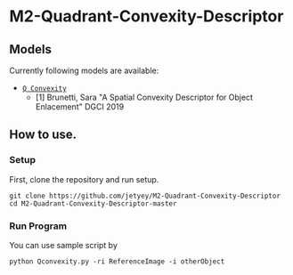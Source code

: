 # M2-Quadrant-Convexity-Descriptor

## Models
Currently following models are available:
- [`Q Convexity`](M2-Quadrant-Convexity-Descriptor-master/Qconvexity.py)
    - [1] Brunetti, Sara "A Spatial Convexity Descriptor for Object Enlacement" DGCI 2019

## How to use.
### Setup
First, clone the repository and run setup.

```
git clone https://github.com/jetyey/M2-Quadrant-Convexity-Descriptor
cd M2-Quadrant-Convexity-Descriptor-master
```

### Run Program
You can use sample script by 
```
python Qconvexity.py -ri ReferenceImage -i otherObject
```
